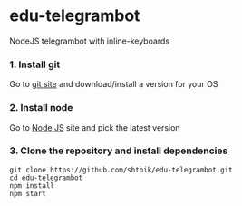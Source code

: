 # edu-telegrambot
NodeJS telegrambot with inline-keyboards

### **1. Install git**  
Go to [git site](https://git-scm.com/downloads) and download/install a version for your OS

### **2. Install node**
Go to [Node JS](https://nodejs.org/en/) site and pick the latest version

### **3. Clone the repository and install dependencies**
	git clone https://github.com/shtbik/edu-telegrambot.git
	cd edu-telegrambot
	npm install
	npm start
